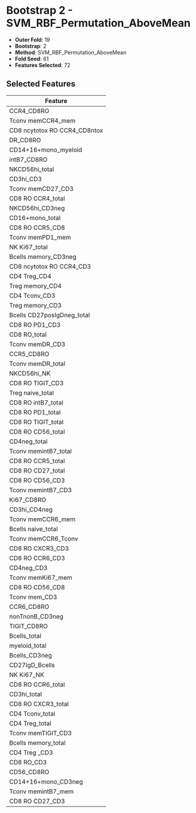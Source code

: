 # Bootstrap 2 - SVM_RBF_Permutation_AboveMean

- **Outer Fold**: 19
- **Bootstrap**: 2
- **Method**: SVM_RBF_Permutation_AboveMean
- **Fold Seed**: 61
- **Features Selected**: 72

## Selected Features

| Feature |
|---------|
| CCR4_CD8RO |
| Tconv memCCR4_mem |
| CD8 ncytotox RO CCR4_CD8ntox |
| DR_CD8RO |
| CD14+16+mono_myeloid |
| intB7_CD8RO |
| NKCD56hi_total |
| CD3hi_CD3 |
| Tconv memCD27_CD3 |
| CD8 RO CCR4_total |
| NKCD56hi_CD3neg |
| CD16+mono_total |
| CD8 RO CCR5_CD8 |
| Tconv memPD1_mem |
| NK Ki67_total |
| Bcells memory_CD3neg |
| CD8 ncytotox RO CCR4_CD3 |
| CD4 Treg_CD4 |
| Treg memory_CD4 |
| CD4 Tconv_CD3 |
| Treg memory_CD3 |
| Bcells CD27posIgDneg_total |
| CD8 RO PD1_CD3 |
| CD8 RO_total |
| Tconv memDR_CD3 |
| CCR5_CD8RO |
| Tconv memDR_total |
| NKCD56hi_NK |
| CD8 RO TIGIT_CD3 |
| Treg naive_total |
| CD8 RO intB7_total |
| CD8 RO PD1_total |
| CD8 RO TIGIT_total |
| CD8 RO CD56_total |
| CD4neg_total |
| Tconv memintB7_total |
| CD8 RO CCR5_total |
| CD8 RO CD27_total |
| CD8 RO CD56_CD3 |
| Tconv memintB7_CD3 |
| Ki67_CD8RO |
| CD3hi_CD4neg |
| Tconv memCCR6_mem |
| Bcells naive_total |
| Tconv memCCR6_Tconv |
| CD8 RO CXCR3_CD3 |
| CD8 RO CCR6_CD3 |
| CD4neg_CD3 |
| Tconv memKi67_mem |
| CD8 RO CD56_CD8 |
| Tconv mem_CD3 |
| CCR6_CD8RO |
| nonTnonB_CD3neg |
| TIGIT_CD8RO |
| Bcells_total |
| myeloid_total |
| Bcells_CD3neg |
| CD27IgD_Bcells |
| NK Ki67_NK |
| CD8 RO CCR6_total |
| CD3hi_total |
| CD8 RO CXCR3_total |
| CD4 Tconv_total |
| CD4 Treg_total |
| Tconv memTIGIT_CD3 |
| Bcells memory_total |
| CD4 Treg _CD3 |
| CD8 RO_CD3 |
| CD56_CD8RO |
| CD14+16+mono_CD3neg |
| Tconv memintB7_mem |
| CD8 RO CD27_CD3 |
